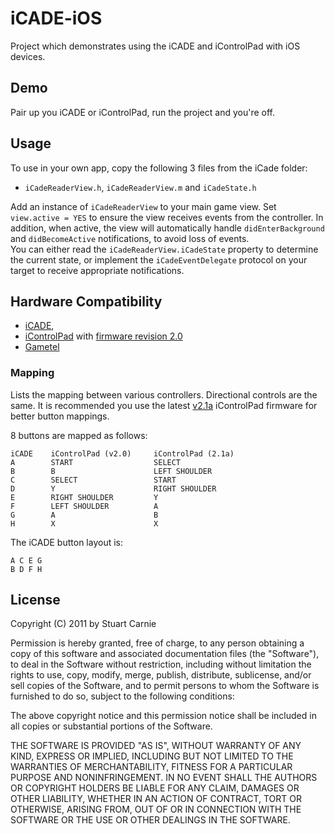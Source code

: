# iCADE-iOS
Project which demonstrates using the iCADE and iControlPad with iOS devices.

## Demo
Pair up you iCADE or iControlPad, run the project and you're off.

## Usage
To use in your own app, copy the following 3 files from the iCade folder:

* `iCadeReaderView.h`, `iCadeReaderView.m` and `iCadeState.h`

Add an instance of `iCadeReaderView` to your main game view.  Set `view.active = YES` to ensure 
the view receives events from the controller.  In addition, when active, the view will 
automatically handle `didEnterBackground` and `didBecomeActive` notifications, to avoid loss of events.  
You can either read the `iCadeReaderView.iCadeState` property to determine the current state, or 
implement the `iCadeEventDelegate` protocol on your target to receive appropriate notifications.

## Hardware Compatibility
* [iCADE](http://www.thinkgeek.com/electronics/retro-gaming/e762/), 
* [iControlPad](http://icontrolpad.com/home) with [firmware revision 2.0](http://icontrolpad.com/support)
* [Gametel](http://gametel.eu/index.php/english)

### Mapping
Lists the mapping between various controllers.  Directional controls are the same.  It is recommended 
you use the latest [v2.1a](http://boards.openpandora.org/index.php?/topic/5137-new-icp-test-firmware-v21/page__view__findpost__p__89228) iControlPad firmware for better button mappings.

8 buttons are mapped as follows:

	iCADE    iControlPad (v2.0)     iControlPad (2.1a)
	A        START                  SELECT
	B        B                      LEFT SHOULDER
	C        SELECT                 START
	D        Y                      RIGHT SHOULDER
	E        RIGHT SHOULDER         Y
	F        LEFT SHOULDER          A
	G        A                      B
	H        X                      X
	
The iCADE button layout is:

	A C E G
	B D F H

## License
Copyright (C) 2011 by Stuart Carnie

Permission is hereby granted, free of charge, to any person obtaining a copy
of this software and associated documentation files (the "Software"), to deal
in the Software without restriction, including without limitation the rights
to use, copy, modify, merge, publish, distribute, sublicense, and/or sell
copies of the Software, and to permit persons to whom the Software is
furnished to do so, subject to the following conditions:

The above copyright notice and this permission notice shall be included in
all copies or substantial portions of the Software.

THE SOFTWARE IS PROVIDED "AS IS", WITHOUT WARRANTY OF ANY KIND, EXPRESS OR
IMPLIED, INCLUDING BUT NOT LIMITED TO THE WARRANTIES OF MERCHANTABILITY,
FITNESS FOR A PARTICULAR PURPOSE AND NONINFRINGEMENT. IN NO EVENT SHALL THE
AUTHORS OR COPYRIGHT HOLDERS BE LIABLE FOR ANY CLAIM, DAMAGES OR OTHER
LIABILITY, WHETHER IN AN ACTION OF CONTRACT, TORT OR OTHERWISE, ARISING FROM,
OUT OF OR IN CONNECTION WITH THE SOFTWARE OR THE USE OR OTHER DEALINGS IN
THE SOFTWARE.


